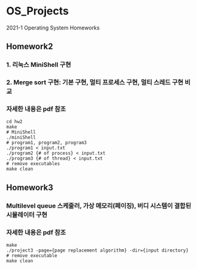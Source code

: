 # OS_Projects
2021-1 Operating System Homeworks

## Homework2
### 1. 리눅스 MiniShell 구현
### 2. Merge sort 구현: 기본 구현, 멀티 프로세스 구현, 멀티 스레드 구현 비교
### 자세한 내용은 pdf 참조

```
cd hw2
make
# MiniShell
./miniShell
# program1, program2, program3
./program1 < input.txt
./program2 {# of process} < input.txt
./program3 {# of thread} < input.txt
# remove executables
make clean
```

## Homework3
### Multilevel queue 스케줄러, 가상 메모리(페이징), 버디 시스템이 결합된 시뮬레이터 구현
### 자세한 내용은 pdf 참조

```cd hw3
make
./project3 -page={page replacement algorithm} -dir={input directory}
# remove executable
make clean
```